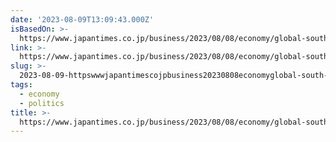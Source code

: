 ```yaml
---
date: '2023-08-09T13:09:43.000Z'
isBasedOn: >-
  https://www.japantimes.co.jp/business/2023/08/08/economy/global-south-breaks-from-us/
link: >-
  https://www.japantimes.co.jp/business/2023/08/08/economy/global-south-breaks-from-us/
slug: >-
  2023-08-09-httpswwwjapantimescojpbusiness20230808economyglobal-south-breaks-from-us
tags:
  - economy
  - politics
title: >-
  https://www.japantimes.co.jp/business/2023/08/08/economy/global-south-breaks-from-us/
---
```


